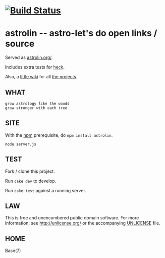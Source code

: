 # [![Build Status](https://secure.travis-ci.org/astrolet/astrolin.png)](http://travis-ci.org/astrolet/astrolin)
# astrolin -- astro-let's do open links / source

Served as [astrolin.org/](http://astrolin.org).

Includes extra tests for [heck](https://github.com/orlin/heck).

Also, a [little wiki](https://github.com/astrolet/astrolin/wiki) for all
[the projects](https://github.com/astrolet).


## WHAT

    grow astrology like the woods
    grow stronger with each tree


## SITE

With the [npm](http://npmjs.org) prerequisite, do `npm install astrolin`.

    node server.js


## TEST

Fork / clone this project.

Run `cake dev` to develop.

Run `cake test` against a running server.


## LAW

This is free and unencumbered public domain software. For more information,
see <http://unlicense.org/> or the accompanying [UNLICENSE](http://astrolet.github.com/astrolin/UNLICENSE.html) file.


## HOME

Base(7)

